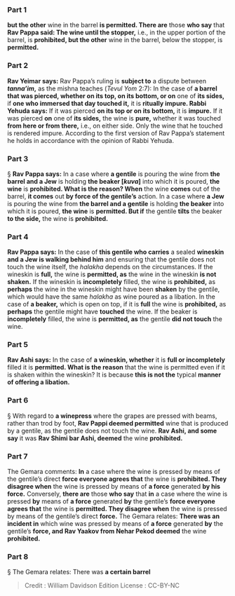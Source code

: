 
### Part 1
<b>but the other</b> wine in the barrel <b>is permitted. There are</b> those <b>who say</b> that <b>Rav Pappa said: The wine until the stopper,</b> i.e., in the upper portion of the barrel, is <b>prohibited, but the other</b> wine in the barrel, below the stopper, is <b>permitted.</b>

### Part 2
<b>Rav Yeimar says:</b> Rav Pappa’s ruling is <b>subject to</b> a dispute between <b><i>tanna’im</i>,</b> as the mishna teaches (<i>Tevul Yom</i> 2:7): In the case of <b>a barrel that was pierced, whether on its top, on its bottom, or on</b> one of <b>its sides,</b> if <b>one who immersed that day touched it,</b> it is <b>ritually impure. Rabbi Yehuda says:</b> If it was pierced <b>on its top or on its bottom,</b> it is <b>impure.</b> If it was pierced <b>on</b> one of <b>its sides,</b> the wine is <b>pure,</b> whether it was touched <b>from here or from there,</b> i.e., on either side. Only the wine that he touched is rendered impure. According to the first version of Rav Pappa’s statement he holds in accordance with the opinion of Rabbi Yehuda.

### Part 3
§ <b>Rav Pappa says:</b> In a case where <b>a gentile</b> is pouring the wine from <b>the barrel and a Jew</b> is holding <b>the beaker [<i>kuva</i>]</b> into which it is poured, <b>the wine</b> is <b>prohibited. What is the reason? When</b> the wine <b>comes</b> out of the barrel, <b>it comes</b> out <b>by force of the gentile’s</b> action. In a case where <b>a Jew</b> is pouring the wine from <b>the barrel and a gentile</b> is holding <b>the beaker</b> into which it is poured, <b>the wine</b> is <b>permitted. But if</b> the gentile <b>tilts</b> the beaker <b>to the side,</b> the wine is <b>prohibited.</b>

### Part 4
<b>Rav Pappa says:</b> In the case of <b>this gentile who carries</b> a sealed <b>wineskin and a Jew is walking behind him</b> and ensuring that the gentile does not touch the wine itself, the <i>halakha</i> depends on the circumstances. If the wineskin is <b>full,</b> the wine is <b>permitted, as</b> the wine in the wineskin <b>is not shaken.</b> If the wineskin is <b>incompletely</b> filled, the wine is <b>prohibited,</b> as <b>perhaps</b> the wine in the wineskin might have been <b>shaken</b> by the gentile, which would have the same <i>halakha</i> as wine poured as a libation. In the case of <b>a beaker,</b> which is open on top, if it is <b>full</b> the wine is <b>prohibited,</b> as <b>perhaps</b> the gentile might have <b>touched</b> the wine. If the beaker is <b>incompletely</b> filled, the wine is <b>permitted, as</b> the gentile <b>did not touch</b> the wine.

### Part 5
<b>Rav Ashi says:</b> In the case of <b>a wineskin, whether</b> it is <b>full or incompletely</b> filled it is <b>permitted. What is the reason</b> that the wine is permitted even if it is shaken within the wineskin? It is because <b>this is not the</b> typical <b>manner of offering a libation.</b>

### Part 6
§ With regard to <b>a winepress</b> where the grapes are pressed with beams, rather than trod by foot, <b>Rav Pappi deemed permitted</b> wine that is produced by a gentile, as the gentile does not touch the wine. <b>Rav Ashi, and some say</b> it was <b>Rav Shimi bar Ashi, deemed</b> the wine <b>prohibited.</b>

### Part 7
The Gemara comments: <b>In</b> a case where the wine is pressed by means of the gentile’s direct <b>force everyone agrees that</b> the wine is <b>prohibited. They disagree when</b> the wine is pressed by means of <b>a force</b> generated <b>by his force.</b> Conversely, <b>there are</b> those <b>who say</b> that <b>in</b> a case where the wine is pressed <b>by</b> means of <b>a force</b> generated <b>by</b> the gentile’s <b>force everyone agrees that</b> the wine is <b>permitted. They disagree when</b> the wine is pressed by means of the gentile’s direct <b>force.</b> The Gemara relates: <b>There was an incident in</b> which wine was pressed by means of <b>a force</b> generated <b>by</b> the gentile’s <b>force, and Rav Yaakov from Nehar Pekod deemed</b> the wine <b>prohibited.</b>

### Part 8
§ The Gemara relates: There was <b>a certain barrel</b>

>Credit : William Davidson Edition
>License : CC-BY-NC